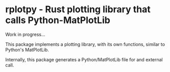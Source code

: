 # rplotpy - Rust plotting library that calls Python-MatPlotLib

Work in progress...

This package implements a plotting library, with its own functions, similar to Python's MatPlotLib.

Internally, this package generates a Python/MatPlotLib file for and external call.
